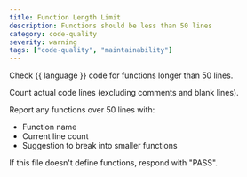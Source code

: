 ```yaml
---
title: Function Length Limit
description: Functions should be less than 50 lines
category: code-quality
severity: warning
tags: ["code-quality", "maintainability"]
---
```


Check {{ language }} code for functions longer than 50 lines.

Count actual code lines (excluding comments and blank lines).

Report any functions over 50 lines with:
- Function name
- Current line count
- Suggestion to break into smaller functions

If this file doesn't define functions, respond with "PASS".
